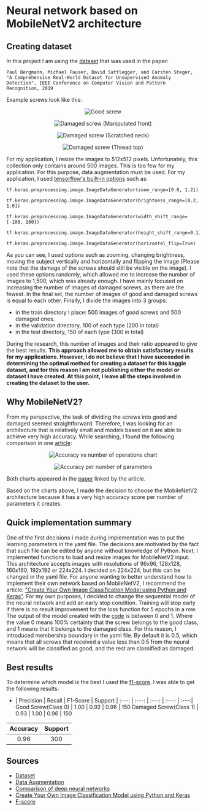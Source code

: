 # Neural network based on MobileNetV2 architecture #  

## Creating dataset ##
In this project I am using the [dataset](https://www.kaggle.com/datasets/thomasdubail/screwanomalies-detection) that was used in the paper:
```
Paul Bergmann, Michael Fauser, David Sattlegger, and Carsten Steger, "A Comprehensive Real-World Dataset for Unsupervised Anomaly Detection", IEEE Conference on Computer Vision and Pattern Recognition, 2019 
```
Example screws look like this:

<p align="center">
    <img alt="Good screw" src="https://github.com/Maokx1/qcsfs/blob/main/data/sample_screws/good/005.png">
</p>

<p align="center">
    <img alt="Damaged screw (Manipulated front)" src="https://github.com/Maokx1/qcsfs/blob/main/data/sample_screws/damaged/020_mf.png">
</p>

<p align="center">
    <img alt="Damaged screw (Scratched neck)" src="https://github.com/Maokx1/qcsfs/blob/main/data/sample_screws/damaged/020_sn.png">
</p>

<p align="center">
    <img alt="Damaged screw (Thread top)" src="https://github.com/Maokx1/qcsfs/blob/main/data/sample_screws/damaged/020_tt.png">
</p>

For my application, I resize the images to 512x512 pixels. Unfortunately, this collection only contains around 500 images. This is too few for my application. For this purpose, data augmentation must be used. For my application, I used [tensorflow's built-in options](https://www.tensorflow.org/api_docs/python/tf/keras/preprocessing/image/ImageDataGenerator) such as: 
```
tf.keras.preprocessing.image.ImageDataGenerator(zoom_range=[0.8, 1.2])

tf.keras.preprocessing.image.ImageDataGenerator(brightness_range=[0.2, 1.0])

tf.keras.preprocessing.image.ImageDataGenerator(width_shift_range=[-100, 100])

tf.keras.preprocessing.image.ImageDataGenerator(height_shift_range=0.1)

tf.keras.preprocessing.image.ImageDataGenerator(horizontal_flip=True)
```
As you can see, I used options such as zooming, changing brightness, moving the subject vertically and horizontally and flipping the image (Please note that the damage of the screws should still be visible on the image). I used these options randomly, which allowed me to increase the number of images to 1,500, which was already enough. I have mainly focused on increasing the number of images of damaged screws, as there are the fewest. In the final set, the number of images of good and damaged screws is equal to each other.
Finally, I divide the images into 3 groups: 
* in the train directory I place: 500 images of good screws and 500 damaged ones.
* in the validation directory, 100 of each type (200 in total)
* in the test directory, 150 of each type (300 in total)

During the research, this number of images and their ratio appeared to give the best results.
**This approach allowed me to obtain satisfactory results for my applications. However, I do not believe that I have succeeded in determining the optimal method for creating a dataset for this kaggle dataset, and for this reason I am not publishing either the model or dataset I have created. At this point, I leave all the steps involved in creating the dataset to the user.**

## Why MobileNetV2? ##

From my perspective, the task of dividing the screws into good and damaged seemed straightforward. Therefore, I was looking for an architecture that is relatively small and models based on it are able to achieve very high accuracy. While searching, I found the following comparison in one [article](https://culurciello.medium.com/analysis-of-deep-neural-networks-dcf398e71aae):

<p align="center">
    <img alt="Accuracy vs number of operations chart" src="https://github.com/Maokx1/qcsfs/blob/main/docs/imgs/nn_chart1.png">
</p>

<p align="center">
    <img alt="Accuracy per number of parameters" src="https://github.com/Maokx1/qcsfs/blob/main/docs/imgs/nn_chart2.png">
</p>

Both charts appeared in the [paper](https://arxiv.org/abs/1605.07678) linked by the article.

Based on the charts above, I made the decision to choose the MobileNetV2 architecture because it has a very high accuracy score per number of parameters it creates.

## Quick implementation summary ##

One of the first decisions I made during implementation was to put the learning parameters in the yaml file. The decisions are motivated by the fact that such file can be edited by anyone without knowledge of Python. Next, I implemented functions to load and resize images for MobileNetV2 input. This architecture accepts images with resolutions of 96x96, 128x128, 160x160, 192x192 or 224x224. I decided on 224x224, but this can be changed in the yaml file. For anyone wanting to better understand how to implement their own network based on MobileNetV2, I recommend the article: ["Create Your Own Image Classification Model using Python and Keras"](https://www.analyticsvidhya.com/blog/2020/10/create-image-classification-model-python-keras/). For my own purposes, I decided to change the sequential model of the neural network and add an early stop condition. Training will stop early if there is no result improvement for the loss function for 5 epochs in a row. The output of the model created with the [code](https://github.com/Maokx1/qcsfs/blob/main/src/qcsfs/neural_network/nn_training.py) is between 0 and 1. Where the value 0 means 100% certainty that the screw belongs to the good class, and 1 means that it belongs to the damaged class. For this reason, I introduced membership boundary in the yaml file. By default it is 0.5, which means that all screws that received a value less than 0.5 from the neural network will be classified as good, and the rest are classified as damaged. 

## Best results ##

To determine which model is the best I used the [f1-score](https://deepai.org/machine-learning-glossary-and-terms/f-score). I was able to get the following results:

- | Precision | Recall | F1-Score | Support
| :---:  | :---: | :---: | :---: | :---:|
Good Screw(Class 0) | 1.00 | 0.92 | 0.96 | 150
Damaged Screw(Class 1) | 0.93 | 1.00 | 0.96 | 150

Accuracy | Support
| :---:  | :---: 
0.96 | 300

## Sources ##

* [Dataset](https://www.kaggle.com/datasets/thomasdubail/screwanomalies-detection)
* [Data Augmentation](https://www.tensorflow.org/api_docs/python/tf/keras/preprocessing/image/ImageDataGenerator)
* [Comparison of deep neural networks](https://culurciello.medium.com/analysis-of-deep-neural-networks-dcf398e71aae)
* [Create Your Own Image Classification Model using Python and Keras](https://www.analyticsvidhya.com/blog/2020/10/create-image-classification-model-python-keras/)
* [F-score](https://deepai.org/machine-learning-glossary-and-terms/f-score)